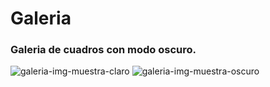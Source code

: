 ﻿# Galeria
 ### Galeria de cuadros con modo oscuro.
 
 ![galeria-img-muestra-claro](https://user-images.githubusercontent.com/75250742/168273497-915c6d6a-1288-4779-bcf4-1ab30df50118.jpg)
![galeria-img-muestra-oscuro](https://user-images.githubusercontent.com/75250742/168273532-df636f64-6cb6-4f8c-b3db-a734c49c83df.jpg)

